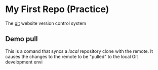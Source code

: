# My First Repo (Practice)

The [git](https://git-scm.com/) website version control system

## Demo pull

This is a comand that syncs a _local_ repository clone with the remote. It causes the changes to the remote to be "pulled" to the local Git development envi
